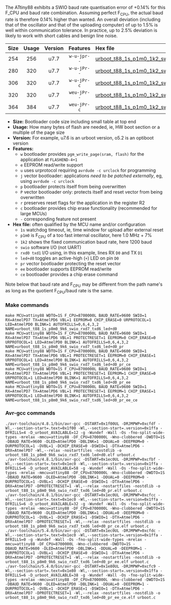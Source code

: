 The ATtiny88 exhibits a SWIO baud rate quantisation error of +0.14% for this F_CPU and baud rate combination. Assuming perfect F<sub>CPU</sub>, the actual baud rate is therefore 0.14% higher than wanted. An overall deviation (including that of the oscillator and that of the uploading computer) of up to 1.5% is well within communication tolerance. In practice, up to 2.5% deviation is likely to work with short cables and benign line noise.

|Size|Usage|Version|Features|Hex file|
|:-:|:-:|:-:|:-:|:--|
|254|256|u7.7|`w-u-jpr--`|[urboot_t88_1s_p1m0_1k2_swio_rxd7_txd6_led+d0.hex](https://raw.githubusercontent.com/stefanrueger/urboot.hex/main/mcus/attiny88/watchdog_1_s/internal_oscillator_p%2B8.75%25/%2B1m000000_hz/%2B%2B%2B1k2_baud/swio_rxd7_txd6/led%2Bd0/urboot_t88_1s_p1m0_1k2_swio_rxd7_txd6_led%2Bd0.hex)|
|280|320|u7.7|`w-u-jPr--`|[urboot_t88_1s_p1m0_1k2_swio_rxd7_txd6_led+d0_pr.hex](https://raw.githubusercontent.com/stefanrueger/urboot.hex/main/mcus/attiny88/watchdog_1_s/internal_oscillator_p%2B8.75%25/%2B1m000000_hz/%2B%2B%2B1k2_baud/swio_rxd7_txd6/led%2Bd0/urboot_t88_1s_p1m0_1k2_swio_rxd7_txd6_led%2Bd0_pr.hex)|
|306|320|u7.7|`w-u-jPr-c`|[urboot_t88_1s_p1m0_1k2_swio_rxd7_txd6_led+d0_pr_ce.hex](https://raw.githubusercontent.com/stefanrueger/urboot.hex/main/mcus/attiny88/watchdog_1_s/internal_oscillator_p%2B8.75%25/%2B1m000000_hz/%2B%2B%2B1k2_baud/swio_rxd7_txd6/led%2Bd0/urboot_t88_1s_p1m0_1k2_swio_rxd7_txd6_led%2Bd0_pr_ce.hex)|
|320|320|u7.7|`weu-jPr--`|[urboot_t88_1s_p1m0_1k2_swio_rxd7_txd6_led+d0_pr_ee.hex](https://raw.githubusercontent.com/stefanrueger/urboot.hex/main/mcus/attiny88/watchdog_1_s/internal_oscillator_p%2B8.75%25/%2B1m000000_hz/%2B%2B%2B1k2_baud/swio_rxd7_txd6/led%2Bd0/urboot_t88_1s_p1m0_1k2_swio_rxd7_txd6_led%2Bd0_pr_ee.hex)|
|364|384|u7.7|`weu-jPr-c`|[urboot_t88_1s_p1m0_1k2_swio_rxd7_txd6_led+d0_pr_ee_ce.hex](https://raw.githubusercontent.com/stefanrueger/urboot.hex/main/mcus/attiny88/watchdog_1_s/internal_oscillator_p%2B8.75%25/%2B1m000000_hz/%2B%2B%2B1k2_baud/swio_rxd7_txd6/led%2Bd0/urboot_t88_1s_p1m0_1k2_swio_rxd7_txd6_led%2Bd0_pr_ee_ce.hex)|

- **Size:** Bootloader code size including small table at top end
- **Usage:** How many bytes of flash are needed, ie, HW boot section or a multiple of the page size
- **Version:** For example, u7.6 is an urboot version, o5.2 is an optiboot version
- **Features:**
  + `w` bootloader provides `pgm_write_page(sram, flash)` for the application at `FLASHEND-4+1`
  + `e` EEPROM read/write support
  + `u` uses urprotocol requiring `avrdude -c urclock` for programming
  + `j` vector bootloader: applications *need to be patched externally*, eg, using `avrdude -c urclock`
  + `p` bootloader protects itself from being overwritten
  + `P` vector bootloader only: protects itself and reset vector from being overwritten
  + `r` preserves reset flags for the application in the register R2
  + `c` bootloader provides chip erase functionality (recommended for large MCUs)
  + `-` corresponding feature not present
- **Hex file:** often qualified by the MCU name and/or configuration
  + `1s` watchdog timeout, ie, time window for upload after external reset
  + `p1m0` is F<sub>CPU</sub> of a too fast internal oscillator, here 1.0 MHz + 7%
  + `1k2` shows the fixed communication baud rate, here 1200 baud
  + `swio` software I/O (not UART)
  + `rxd0 txd1` I/O using, in this example, lines RX `D0` and TX `D1`
  + `led+d0` toggles an active-high (`+`) LED on pin `D0`
  + `pr` vector bootloader protecting the reset vector
  + `ee` bootloader supports EEPROM read/write
  + `ce` bootloader provides a chip erase command


Note below that baud rate and F<sub>CPU</sub> may be different from the path name's as long as the quotient F<sub>CPU</sub>/baud rate is the same.

### Make commands
```
make MCU=attiny88 WDTO=1S F_CPU=8700000L BAUD_RATE=9600 SWIO=1 RX=AtmelPD7 TX=AtmelPD6 VBL=1 EEPROM=0 CHIP_ERASE=0 URPROTOCOL=1 LED=AtmelPD0 BLINK=1 AUTOFRILLS=0,6,4,3,2 NAME=urboot_t88_1s_p8m0_9k6_swio_rxd7_txd6_led+d0
make MCU=attiny88 WDTO=1S F_CPU=8700000L BAUD_RATE=9600 SWIO=1 RX=AtmelPD7 TX=AtmelPD6 VBL=1 PROTECTRESET=1 EEPROM=0 CHIP_ERASE=0 URPROTOCOL=1 LED=AtmelPD0 BLINK=1 AUTOFRILLS=0,6,4,3,2 NAME=urboot_t88_1s_p8m0_9k6_swio_rxd7_txd6_led+d0_pr
make MCU=attiny88 WDTO=1S F_CPU=8700000L BAUD_RATE=9600 SWIO=1 RX=AtmelPD7 TX=AtmelPD6 VBL=1 PROTECTRESET=1 EEPROM=0 CHIP_ERASE=1 URPROTOCOL=1 LED=AtmelPD0 BLINK=1 AUTOFRILLS=0,6,4,3,2 NAME=urboot_t88_1s_p8m0_9k6_swio_rxd7_txd6_led+d0_pr_ce
make MCU=attiny88 WDTO=1S F_CPU=8700000L BAUD_RATE=9600 SWIO=1 RX=AtmelPD7 TX=AtmelPD6 VBL=1 PROTECTRESET=1 EEPROM=1 CHIP_ERASE=0 URPROTOCOL=1 LED=AtmelPD0 BLINK=1 AUTOFRILLS=0,6,4,3,2 NAME=urboot_t88_1s_p8m0_9k6_swio_rxd7_txd6_led+d0_pr_ee
make MCU=attiny88 WDTO=1S F_CPU=8700000L BAUD_RATE=9600 SWIO=1 RX=AtmelPD7 TX=AtmelPD6 VBL=1 PROTECTRESET=1 EEPROM=1 CHIP_ERASE=1 URPROTOCOL=1 LED=AtmelPD0 BLINK=1 AUTOFRILLS=0,6,4,3,2 NAME=urboot_t88_1s_p8m0_9k6_swio_rxd7_txd6_led+d0_pr_ee_ce
```

### Avr-gcc commands
```
./avr-toolchain/4.8.1/bin/avr-gcc -DSTART=0x1f00UL -DRJMPWP=0xcfdf -Wl,--section-start=.text=0x1f00 -Wl,--section-start=.version=0x1ffa -DFRILLS=4 -D_urboot_AVAILABLE=12 -g -Wundef -Wall -Os -fno-split-wide-types -mrelax -mmcu=attiny88 -DF_CPU=8700000L -Wno-clobbered -DWDTO=1S -DBAUD_RATE=9600 -DLED=AtmelPD0 -DBLINK=1 -DDUAL=0 -DEEPROM=0 -DURPROTOCOL=1 -DVBL=1 -DCHIP_ERASE=0 -DSWIO=1 -DTX=AtmelPD6 -DRX=AtmelPD7 -Wl,--relax -nostartfiles -nostdlib -o urboot_t88_1s_p8m0_9k6_swio_rxd7_txd6_led+d0.elf urboot.c
./avr-toolchain/4.8.1/bin/avr-gcc -DSTART=0x1ec0UL -DRJMPWP=0xcfbf -Wl,--section-start=.text=0x1ec0 -Wl,--section-start=.version=0x1ffa -DFRILLS=6 -D_urboot_AVAILABLE=58 -g -Wundef -Wall -Os -fno-split-wide-types -mrelax -mmcu=attiny88 -DF_CPU=8700000L -Wno-clobbered -DWDTO=1S -DBAUD_RATE=9600 -DLED=AtmelPD0 -DBLINK=1 -DDUAL=0 -DEEPROM=0 -DURPROTOCOL=1 -DVBL=1 -DCHIP_ERASE=0 -DSWIO=1 -DTX=AtmelPD6 -DRX=AtmelPD7 -DPROTECTRESET=1 -Wl,--relax -nostartfiles -nostdlib -o urboot_t88_1s_p8m0_9k6_swio_rxd7_txd6_led+d0_pr.elf urboot.c
./avr-toolchain/4.8.1/bin/avr-gcc -DSTART=0x1ec0UL -DRJMPWP=0xcfcc -Wl,--section-start=.text=0x1ec0 -Wl,--section-start=.version=0x1ffa -DFRILLS=6 -D_urboot_AVAILABLE=32 -g -Wundef -Wall -Os -fno-split-wide-types -mrelax -mmcu=attiny88 -DF_CPU=8700000L -Wno-clobbered -DWDTO=1S -DBAUD_RATE=9600 -DLED=AtmelPD0 -DBLINK=1 -DDUAL=0 -DEEPROM=0 -DURPROTOCOL=1 -DVBL=1 -DCHIP_ERASE=1 -DSWIO=1 -DTX=AtmelPD6 -DRX=AtmelPD7 -DPROTECTRESET=1 -Wl,--relax -nostartfiles -nostdlib -o urboot_t88_1s_p8m0_9k6_swio_rxd7_txd6_led+d0_pr_ce.elf urboot.c
./avr-toolchain/5.4.0/bin/avr-gcc -DSTART=0x1ec0UL -DRJMPWP=0xcfdc -Wl,--section-start=.text=0x1ec0 -Wl,--section-start=.version=0x1ffa -DFRILLS=0 -g -Wundef -Wall -Os -fno-split-wide-types -mrelax -mmcu=attiny88 -DF_CPU=8700000L -Wno-clobbered -DWDTO=1S -DBAUD_RATE=9600 -DLED=AtmelPD0 -DBLINK=1 -DDUAL=0 -DEEPROM=1 -DURPROTOCOL=1 -DVBL=1 -DCHIP_ERASE=0 -DSWIO=1 -DTX=AtmelPD6 -DRX=AtmelPD7 -DPROTECTRESET=1 -Wl,--relax -nostartfiles -nostdlib -o urboot_t88_1s_p8m0_9k6_swio_rxd7_txd6_led+d0_pr_ee.elf urboot.c
./avr-toolchain/5.4.0/bin/avr-gcc -DSTART=0x1e80UL -DRJMPWP=0xcfc9 -Wl,--section-start=.text=0x1e80 -Wl,--section-start=.version=0x1ffa -DFRILLS=6 -D_urboot_AVAILABLE=38 -g -Wundef -Wall -Os -fno-split-wide-types -mrelax -mmcu=attiny88 -DF_CPU=8700000L -Wno-clobbered -DWDTO=1S -DBAUD_RATE=9600 -DLED=AtmelPD0 -DBLINK=1 -DDUAL=0 -DEEPROM=1 -DURPROTOCOL=1 -DVBL=1 -DCHIP_ERASE=1 -DSWIO=1 -DTX=AtmelPD6 -DRX=AtmelPD7 -DPROTECTRESET=1 -Wl,--relax -nostartfiles -nostdlib -o urboot_t88_1s_p8m0_9k6_swio_rxd7_txd6_led+d0_pr_ee_ce.elf urboot.c
```

